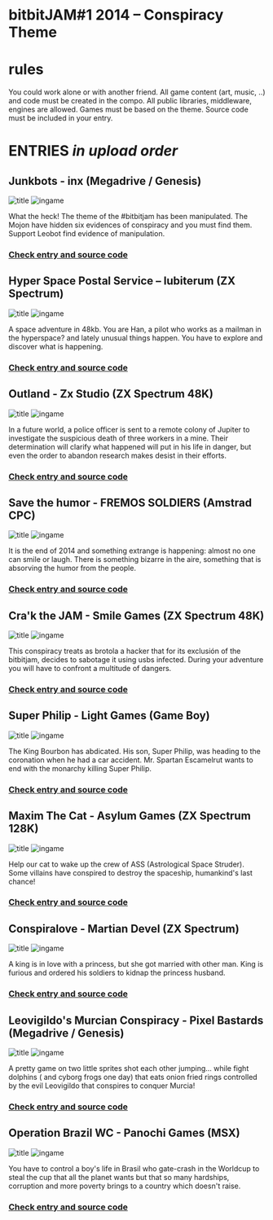 # bitbitJAM#1  2014 – Conspiracy Theme

# rules
You could work alone or with another friend.
All game content (art, music, ..) and code must be created in the compo.
All public libraries, middleware, engines are allowed.
Games must be based on the theme.
Source code must be included in your entry.

# ENTRIES *in upload order*
## Junkbots - inx (Megadrive / Genesis)

![title](/[MD]%20Junkbots/title.png?raw=true) ![ingame](/[MD]%20Junkbots/ingame.png?raw=true) 

What the heck! The theme of the #bitbitjam has been manipulated. The Mojon have hidden six evidences of conspiracy and you must find them. Support Leobot find evidence of manipulation. 

### [Check entry and source code](/[MD]%20Junkbots/)

## Hyper Space Postal Service – lubiterum (ZX Spectrum)

![title](/[ZX]%20Hyper%20Space%20Postal%20Service/title.png?raw=true) ![ingame](/[ZX]%20Hyper%20Space%20Postal%20Service/ingame.png?raw=true) 

A space adventure in 48kb. You are Han, a pilot who works as a mailman in the hyperspace? and lately unusual things happen. You have to explore and discover what is happening. 

### [Check entry and source code](/[ZX]%20Hyper%20Space%20Postal%20Service/)

## Outland - Zx Studio (ZX Spectrum 48K)

![title](/[ZX]%20Outland/title.png?raw=true) ![ingame](/[ZX]%20Outland/ingame.png?raw=true) 

In a future world, a police officer is sent to a remote colony of Jupiter to investigate the suspicious death of three workers in a mine. Their determination will clarify what happened will put in his life in danger, but even the order to abandon research makes desist in their efforts. 

### [Check entry and source code](/[ZX]%20Outland/)

## Save the humor - FREMOS SOLDIERS (Amstrad CPC)

![title](/[CPC]%20Save%20the%20humor/title.png?raw=true) ![ingame](/[CPC]%20Save%20the%20humor/ingame.png?raw=true) 

It is the end of 2014 and something extrange is happening: almost no one can smile or laugh. There is something bizarre in the aire, something that is absorving the humor from the people.

### [Check entry and source code](/[CPC]%20Save%20the%20humor/)

## Cra'k the JAM - Smile Games (ZX Spectrum 48K)

![title](/[ZX]%20Cra'k%20the%20JAM/title.png?raw=true) ![ingame](/[ZX]%20Cra'k%20the%20JAM/ingame.png?raw=true) 

This conspiracy treats as brotola a hacker that for its exclusión of the bitbitjam, decides to sabotage it using usbs infected. During your adventure you will have to confront a multitude of dangers. 

### [Check entry and source code](/[ZX]%20Cra'k%20the%20JAM/)

## Super Philip - Light Games (Game Boy)

![title](/[GB]%20Super%20Philip/title.png?raw=true) ![ingame](/[GB]%20Super%20Philip/ingame.png?raw=true) 

The King Bourbon has abdicated. His son, Super Philip, was heading to the coronation when he had a car accident. Mr. Spartan Escamelrut wants to end with the monarchy killing Super Philip. 

### [Check entry and source code](/[GB]%20Super%20Philip/)

## Maxim The Cat - Asylum Games (ZX Spectrum 128K)

![title](/[ZX]%20Maxim%20The%20Cat/title.png?raw=true) ![ingame](/[ZX]%20Maxim%20The%20Cat/ingame.png?raw=true) 

Help our cat to wake up the crew of ASS (Astrological Space Struder). Some villains have conspired to destroy the spaceship, humankind's last chance! 

### [Check entry and source code](/[ZX]%20Maxim%20The%20Cat/)

## Conspiralove - Martian Devel (ZX Spectrum)

![title](/[ZX]%20Conspiralove/title.png?raw=true) ![ingame](/[ZX]%20Conspiralove/ingame.png?raw=true) 

A king is in love with a princess, but she got married with other man. King is furious and ordered his soldiers to kidnap the princess husband.

### [Check entry and source code](/[ZX]%20Conspiralove/)

## Leovigildo's Murcian Conspiracy - Pixel Bastards (Megadrive / Genesis)

![title](/[MD]%20Leovigildo's%20Murcian%20Conspiracy/title.png?raw=true) ![ingame](/[MD]%20Leovigildo's%20Murcian%20Conspiracy/ingame.png?raw=true) 

A pretty game on two little sprites shot each other jumping... while fight dolphins ( and cyborg frogs one day) that eats onion fried rings controlled by the evil Leovigildo that conspires to conquer Murcia!

### [Check entry and source code](/[MD]%20Leovigildo's%20Murcian%20Conspiracy/)

## Operation Brazil WC - Panochi Games (MSX)

![title](/[MSX]%20Operation%20Brazil%20WC/title.png?raw=true) ![ingame](/[MSX]%20Operation%20Brazil%20WC/ingame.png?raw=true) 

You have to control a boy's life in Brasil who gate-crash in the Worldcup to steal the cup that all the planet wants but that so many hardships, corruption and more poverty brings to a country which doesn't raise.

### [Check entry and source code](/[MSX]%20Operation%20Brazil%20WC/)
